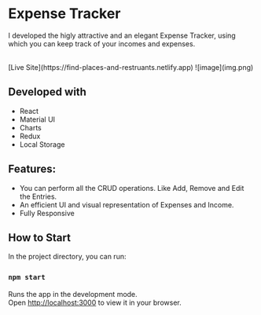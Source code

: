 # Expense Tracker
I developed the higly attractive and an elegant Expense Tracker, using which you can keep track of your incomes and expenses. 

<br>
[Live Site](https://find-places-and-restruants.netlify.app)
![image](img.png)


## Developed with 
- React
- Material UI
- Charts
- Redux
- Local Storage

## Features:
- You can perform all the CRUD operations. Like Add, Remove and Edit the Entries.
- An efficient UI and visual representation of Expenses and Income.
- Fully Responsive

## How to Start
In the project directory, you can run:
### `npm start`

Runs the app in the development mode.\
Open [http://localhost:3000](http://localhost:3000) to view it in your browser.
